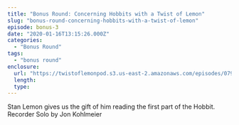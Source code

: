 ```yaml
---
title: "Bonus Round: Concerning Hobbits with a Twist of Lemon"
slug: "bonus-round-concerning-hobbits-with-a-twist-of-lemon"
episode: bonus-3
date: "2020-01-16T13:15:26.000Z"
categories:
  - "Bonus Round"
tags:
  - "bonus round"
enclosure:
  url: "https://twistoflemonpod.s3.us-east-2.amazonaws.com/episodes/079b-lwatol-20200116.mp3"
  length:
  type:
---
```


Stan Lemon gives us the gift of him reading the first part of the Hobbit. Recorder Solo by Jon Kohlmeier
